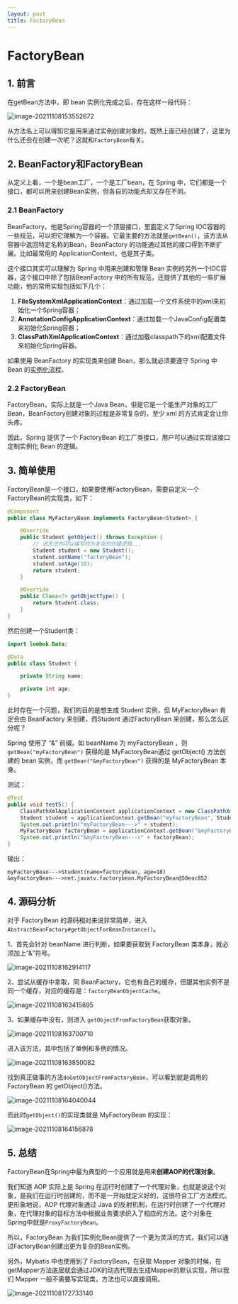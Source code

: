 ```yaml
---
layout: post
title: FactoryBean
---
```


# FactoryBean
## 1. 前言

在getBean方法中，即 bean 实例化完成之后，存在这样一段代码：

![image-20211108153552672](https://cdn.javatv.net/note/20211108153559.png)

从方法名上可以得知它是用来通过实例创建对象的，既然上面已经创建了，这里为什么还会在创建一次呢？这就和`FactoryBean`有关。

## 2. BeanFactory和FactoryBean

从定义上看，一个是bean工厂，一个是工厂bean，在 Spring 中，它们都是一个接口，都可以用来创建Bean实例，但各自的功能点却又存在不同。

### 2.1 BeanFactory

BeanFactory，他是Spring容器的一个顶层接口，里面定义了Spring IOC容器的一些规范，可以把它理解为一个容器。它最主要的方法就是`getBean()`，该方法从容器中返回特定名称的Bean，BeanFactory 的功能通过其他的接口得到不断扩展。比如最常用的 ApplicationContext，也是其子类。

这个接口其实可以理解为 Spring 中用来创建和管理 Bean 实例的另外一个IOC容器，这个接口中除了包括BeanFactory 中的所有规范，还提供了其他的一些扩展功能，他的常用实现包括如下几个：

1. **FileSystemXmlApplicationContext**：通过加载一个文件系统中的xml来初始化一个Spring容器；
2. **AnnotationConfigApplicationContext**：通过加载一个JavaConfig配置类来初始化Spring容器；
3. **ClassPathXmlApplicationContext**：通过加载classpath下的xml配置文件来初始化Spring容器。

如果使用 BeanFactory 的实现类来创建 Bean，那么就必须要遵守 Spring 中 Bean 的[实例化流程](https://javatv.blog.csdn.net/article/details/121131484)。

### 2.2 FactoryBean

FactoryBean，实际上就是一个Java Bean，但是它是一个能生产对象的工厂Bean，BeanFactory创建对象的过程是非常复杂的，至少 xml 的方式肯定会让你头疼。

因此，Spring 提供了一个 FactoryBean 的工厂类接口，用户可以通过实现该接口定制实例化 Bean 的逻辑。

## 3. 简单使用

FactoryBean是一个接口，如果要使用FactoryBean，需要自定义一个FactoryBean的实现类，如下：

```java
@Component
public class MyFactoryBean implements FactoryBean<Student> {

    @Override
    public Student getObject() throws Exception {
        // 该方法内可以编写较为复杂的创建逻辑...
        Student student = new Student();
        student.setName("factoryBean");
        student.setAge(18);
        return student;
    }

    @Override
    public Class<?> getObjectType() {
        return Student.class;
    }
}
```

然后创建一个Student类：

```java
import lombok.Data;

@Data
public class Student {

    private String name;

    private int age;
}
```

此时存在一个问题，我们的目的是想生成 Student 实例，但 MyFactoryBean 肯定会由 BeanFactory 来创建，而Student 通过FactoryBean 来创建，那么怎么区分呢？

Spring 使用了 “&” 前缀。如 beanName 为 myFactoryBean ，则 `getBean("myFactoryBean")` 获得的是 MyFactoryBean通过 getObject() 方法创建的 bean 实例，而 `getBean("&myFactoryBean")` 获得的是 MyFactoryBean  本身。

测试：

```java
@Test
public void test5() {
    ClassPathXmlApplicationContext applicationContext = new ClassPathXmlApplicationContext("spring.xml");
    Student student = applicationContext.getBean("myFactoryBean", Student.class);
    System.out.println("myFactoryBean--->" + student);
    MyFactoryBean factoryBean = applicationContext.getBean("&myFactoryBean", MyFactoryBean.class);
    System.out.println("&myFactoryBean--->" + factoryBean);
}
```

输出：

```
myFactoryBean--->Student(name=factoryBean, age=18)
&myFactoryBean--->net.javatv.factorybean.MyFactoryBean@50eac852
```

## 4. 源码分析

对于 FactoryBean 的源码相对来说非常简单，进入`AbstractBeanFactory#getObjectForBeanInstance()`。

1、首先会针对 beanName 进行判断，如果要获取到 FactoryBean 类本身，就必须加上”&”符号。

![image-20211108162914117](https://cdn.javatv.net/note/20211108162914.png)

2、尝试从缓存中拿取，同 BeanFactory，它也有自己的缓存，但跟其他实例不是同一个缓存，对应的缓存是：`factoryBeanObjectCache`。

![image-20211108163415895](https://cdn.javatv.net/note/20211108163415.png)

3、如果缓存中没有，则进入 `getObjectFromFactoryBean`获取对象。

![image-20211108163700710](https://cdn.javatv.net/note/20211108163700.png)

进入该方法，其中包括了单例和多例的情况。

![image-20211108163850082](https://cdn.javatv.net/note/20211108163850.png)

找到真正做事的方法`doGetObjectFromFactoryBean`，可以看到就是调用的 FactoryBean 的 getObject()方法。

![image-20211108164040044](https://cdn.javatv.net/note/20211108164040.png)

而此时`getObject()`的实现类就是 MyFactoryBean 的实现：

![image-20211108164156878](https://cdn.javatv.net/note/20211108164156.png)

## 5. 总结

FactoryBean在Spring中最为典型的一个应用就是用来**创建AOP的代理对象**。

我们知道 AOP 实际上是 Spring 在运行时创建了一个代理对象，也就是说这个对象，是我们在运行时创建的，而不是一开始就定义好的，这很符合工厂方法模式。更形象地说，AOP 代理对象通过 Java 的反射机制，在运行时创建了一个代理对象，在代理对象的目标方法中根据业务要求织入了相应的方法。这个对象在Spring中就是`ProxyFactoryBean`。

所以，FactoryBean 为我们实例化Bean提供了一个更为灵活的方式，我们可以通过FactoryBean创建出更为复杂的Bean实例。

另外，Mybatis 中也使用到了 FactoryBean，在获取 Mapper 对象的时候，在getMapper方法底层就会通过JDK的动态代理去生成Mapper的默认实现，所以我们 Mapper 一般不需要写实现类，方法也可以直接调用。

![image-20211108172733140](https://cdn.javatv.net/note/20211108172733.png)